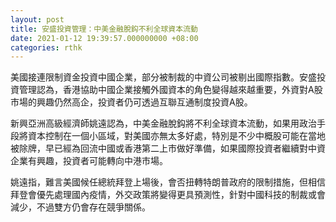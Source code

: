 ```yaml
---
layout: post
title: 安盛投資管理：中美金融脫鈎不利全球資本流動
date: 2021-01-12 19:39:57.000000000 +08:00
categories: rthk
---
```


美國接連限制資金投資中國企業，部分被制裁的中資公司被剔出國際指數。安盛投資管理認為，香港協助中國企業接觸外國資本的角色變得越來越重要，外資對A股市場的興趣仍然高企，投資者仍可透過互聯互通制度投資A股。

新興亞洲高級經濟師姚遠認為，中美金融脫鈎將不利全球資本流動，如果用政治手段將資本控制在一個小區域，對美國亦無太多好處，特別是不少中概股可能在當地被除牌，早已經為回流中國或香港第二上市做好準備，如果國際投資者繼續對中資企業有興趣，投資者可能轉向中港市場。

姚遠指，難言美國候任總統拜登上場後，會否扭轉特朗普政府的限制措施，但相信拜登會優先處理國內疫情，外交政策將變得更具預測性，針對中國科技的制裁或會減少，不過雙方仍會存在競爭關係。
